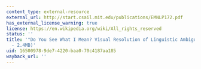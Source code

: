 ```yaml
---
content_type: external-resource
external_url: http://start.csail.mit.edu/publications/EMNLP172.pdf
has_external_license_warning: true
license: https://en.wikipedia.org/wiki/All_rights_reserved
status: ''
title: '"Do You See What I Mean? Visual Resolution of Linguistic Ambiguities." (PDF
  - 2.4MB)'
uid: 16500978-9de7-4220-baa0-70c4187aa185
wayback_url: ''
---
```

